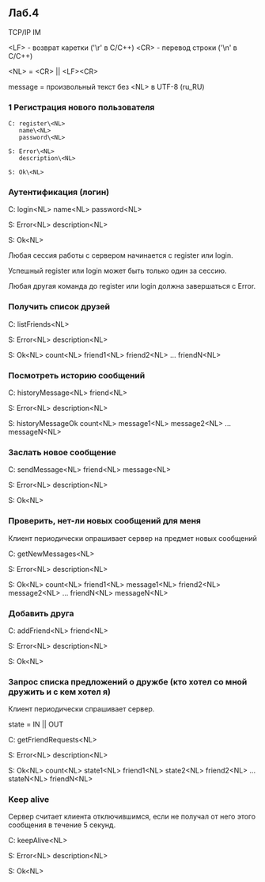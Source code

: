 ## Лаб.4

TCP/IP IM

\<LF> - возврат каретки ('\r' в C/C++)
\<CR> - перевод строки ('\n' в C/C++)

\<NL> = \<CR> || \<LF>\<CR>

message = произвольный текст без \<NL> в UTF-8 (ru_RU)

### 1 Регистрация нового пользователя

```
C: register\<NL>
   name\<NL>
   password\<NL>

S: Error\<NL>
   description\<NL>

S: Ok\<NL>
```

### Аутентификация (логин)

C: login\<NL>
   name\<NL>
   password\<NL>

S: Error\<NL>
   description\<NL>

S: Ok\<NL>

Любая сессия работы с сервером начинается с register или login.

Успешный register или login может быть только один за сессию.

Любая другая команда до register или login должна завершаться с Error.
 
### Получить список друзей

C: listFriends\<NL>

S: Error\<NL>
   description\<NL>

S: Ok\<NL>
   count\<NL>
   friend1\<NL>
   friend2\<NL>
   ...
   friendN\<NL>
 
### Посмотреть историю сообщений

C: historyMessage\<NL>
   friend\<NL>

S: Error\<NL>
   description\<NL>

S: historyMessageOk
   count\<NL>
   message1\<NL>
   message2\<NL>
   ...
   messageN\<NL>
 
### Заслать новое сообщение

C: sendMessage\<NL>
   friend\<NL>
   message\<NL>

S: Error\<NL>
   description\<NL>

S: Ok\<NL>
 
### Проверить, нет-ли новых сообщений для меня

Клиент периодически опрашивает сервер на предмет новых сообщений

C: getNewMessages\<NL>

S: Error\<NL>
   description\<NL>

S: Ok\<NL>
   count\<NL>
   friend1\<NL>
   message1\<NL>
   friend2\<NL>
   message2\<NL>
   ...
   friendN\<NL>
   messageN\<NL>

### Добавить друга

C: addFriend\<NL>
   friend\<NL>

S: Error\<NL>
   description\<NL>

S: Ok\<NL>

### Запрос списка предложений о дружбе (кто хотел со мной дружить и с кем хотел я)

Клиент периодически спрашивает сервер.

state = IN || OUT

C: getFriendRequests\<NL>

S: Error\<NL>
   description\<NL>

S: Ok\<NL>
   count\<NL>
   state1\<NL>
   friend1\<NL>
   state2\<NL>
   friend2\<NL>
   ...
   stateN\<NL>
   friendN\<NL>

### Keep alive

Сервер считает клиента отключившимся, если не получал от него этого сообщения в течение 5 секунд.

C: keepAlive\<NL>

S: Error\<NL>
   description\<NL>

S: Ok\<NL>
